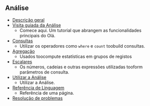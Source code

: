 
## <a name="analytics"></a>Análise
* [Descrição geral](../articles/application-insights/app-insights-analytics.md)
* [Visita guiada da Análise](../articles/application-insights/app-insights-analytics-tour.md)
  * Comece aqui. Um tutorial que abrangem as funcionalidades principais do Olá.
* [Consultas](../articles/application-insights/app-insights-analytics-reference.md)
  * Utilizar os operadores como `where` e `count` toobuild consultas.
* [Agregação](../articles/application-insights/app-insights-analytics-reference.md)
  * Usados toocompute estatísticas em grupos de registos
* [Escalares](../articles/application-insights/app-insights-analytics-reference.md)
  * Os números, cadeias e outras expressões utilizadas tooform parâmetros de consulta.
* [Utilizar a Análise](../articles/application-insights/app-insights-analytics-using.md)
  * Utilizar a Análise.
* [Referência de Linguagem](../articles/application-insights/app-insights-analytics-reference.md)
  * Referência de uma página.
* [Resolução de problemas](../articles/application-insights/app-insights-analytics-troubleshooting.md)

